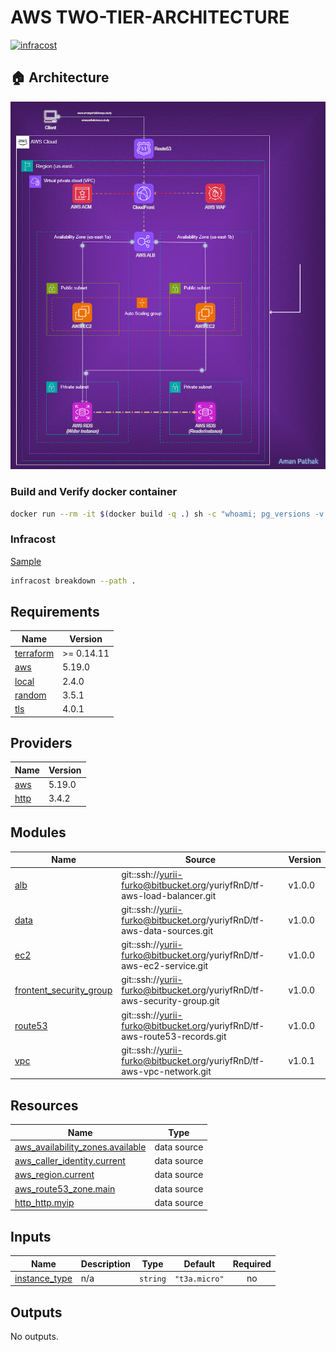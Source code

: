 AWS TWO-TIER-ARCHITECTURE
===

[![infracost](https://img.shields.io/endpoint?url=https://dashboard.api.infracost.io/shields/json/8723beef-8264-44c0-9e96-26b3d0f5f9c3/repos/c2bc1327-c4d7-485f-9c38-3e7312dfcb7d/branch/a72f35d6-693d-4acf-af6c-69885491cd0d/yuriyfRnD%252Ftf-aws-two-tier-architecture)](https://dashboard.infracost.io/org/yuriifurko/repos/c2bc1327-c4d7-485f-9c38-3e7312dfcb7d?tab=settings)

## 🏠 Architecture

![img](images/two-tier-architecture.gif)

### Build and Verify docker container

```bash
docker run --rm -it $(docker build -q .) sh -c "whoami; pg_versions -v; git version"
```

### Infracost

[Sample](https://bitbucket.org/infracost/infracost-bitbucket-pipeline/src/master/)

```bash
infracost breakdown --path .
```

<!-- BEGIN_TF_DOCS -->
## Requirements

| Name | Version |
|------|---------|
| <a name="requirement_terraform"></a> [terraform](#requirement\_terraform) | >= 0.14.11 |
| <a name="requirement_aws"></a> [aws](#requirement\_aws) | 5.19.0 |
| <a name="requirement_local"></a> [local](#requirement\_local) | 2.4.0 |
| <a name="requirement_random"></a> [random](#requirement\_random) | 3.5.1 |
| <a name="requirement_tls"></a> [tls](#requirement\_tls) | 4.0.1 |

## Providers

| Name | Version |
|------|---------|
| <a name="provider_aws"></a> [aws](#provider\_aws) | 5.19.0 |
| <a name="provider_http"></a> [http](#provider\_http) | 3.4.2 |

## Modules

| Name | Source | Version |
|------|--------|---------|
| <a name="module_alb"></a> [alb](#module\_alb) | git::ssh://yurii-furko@bitbucket.org/yuriyfRnD/tf-aws-load-balancer.git | v1.0.0 |
| <a name="module_data"></a> [data](#module\_data) | git::ssh://yurii-furko@bitbucket.org/yuriyfRnD/tf-aws-data-sources.git | v1.0.0 |
| <a name="module_ec2"></a> [ec2](#module\_ec2) | git::ssh://yurii-furko@bitbucket.org/yuriyfRnD/tf-aws-ec2-service.git | v1.0.0 |
| <a name="module_frontent_security_group"></a> [frontent\_security\_group](#module\_frontent\_security\_group) | git::ssh://yurii-furko@bitbucket.org/yuriyfRnD/tf-aws-security-group.git | v1.0.0 |
| <a name="module_route53"></a> [route53](#module\_route53) | git::ssh://yurii-furko@bitbucket.org/yuriyfRnD/tf-aws-route53-records.git | v1.0.0 |
| <a name="module_vpc"></a> [vpc](#module\_vpc) | git::ssh://yurii-furko@bitbucket.org/yuriyfRnD/tf-aws-vpc-network.git | v1.0.1 |

## Resources

| Name | Type |
|------|------|
| [aws_availability_zones.available](https://registry.terraform.io/providers/hashicorp/aws/5.19.0/docs/data-sources/availability_zones) | data source |
| [aws_caller_identity.current](https://registry.terraform.io/providers/hashicorp/aws/5.19.0/docs/data-sources/caller_identity) | data source |
| [aws_region.current](https://registry.terraform.io/providers/hashicorp/aws/5.19.0/docs/data-sources/region) | data source |
| [aws_route53_zone.main](https://registry.terraform.io/providers/hashicorp/aws/5.19.0/docs/data-sources/route53_zone) | data source |
| [http_http.myip](https://registry.terraform.io/providers/hashicorp/http/latest/docs/data-sources/http) | data source |

## Inputs

| Name | Description | Type | Default | Required |
|------|-------------|------|---------|:--------:|
| <a name="input_instance_type"></a> [instance\_type](#input\_instance\_type) | n/a | `string` | `"t3a.micro"` | no |

## Outputs

No outputs.
<!-- END_TF_DOCS -->